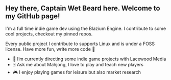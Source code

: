 ## Hey there, Captain Wet Beard here. Welcome to my GitHub page!

I'm a full time indie game dev using the Blazium Engine.
I contribute to some cool projects, checkout my pinned repos.

Every public project I contribute to supports Linux and is under a FOSS license.
Have more fun, write more code 🤍







- 🔭 I’m currently directing some indie game projects with Lacewood Media
- 🀄 Ask me about Mahjong, I love to play and teach new players
- 🎮 I enjoy playing games for leisure but also market research
